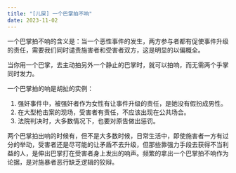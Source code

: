 ```yaml
---
title: "[儿屎] 一个巴掌拍不响"
date: 2023-11-02
---
```


一个巴掌拍不响的含义是：当一个恶性事件的发生，两方参与者都有促使事件升级的责任，需要我们同时谴责施害者和受害者双方，这是明显的以偏概全。

当你用一个巴掌，去主动拍另外一个静止的巴掌时，就可以拍响，而无需两个手掌同时发力。

一个巴掌拍的响是胡扯的实例：

1. 强奸事件中，被强奸者作为女性有让事件升级的责任，是她没有假扮成男性。
1. 在大型枪击案的现场，受害者有责任，不应该出现在公共场合。
1. 法院判决时，大多数情况下，也要对原告做出惩罚。

两个巴掌拍出响的时候有，但不是大多数时候，日常生活中，即使施害者一方有过分的举动，受害者还是尽可能的让矛盾不去升级，但那些靠强力手段去获得不当利益的人，是伸出巴掌打在受害者身上发出的响声。频繁的拿出一个巴掌拍不响作为论据，是对施暴者恶行缺乏逻辑的狡辩。


<!-- 1. 盗窃事件中，被盗者有让事件升级的责任，不应该在屋内放值钱的东西。
1. 校园凌霸事件中，被欺辱的一方有让事件升级的责任，平时应该多练习搏击。 
1. 土匪强盗或者黑社会强行收取保护费中，商家有让事件升级的责任，应该以暴制暴。-->


